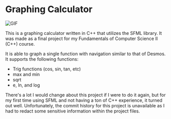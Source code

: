 # Graphing Calculator
![GIF](https://github.com/aldnwong/graphing-calculator/blob/main/calc.gif?raw=true)

This is a graphing calculator written in C++ that utilizes the SFML library. It was made as a final project for my Fundamentals of Computer Science II (C++) course.

It is able to graph a single function with navigation similar to that of Desmos. It supports the following functions:
- Trig functions (cos, sin, tan, etc)
- max and min
- sqrt
- e, ln, and log

There's a lot I would change about this project if I were to do it again, but for my first time using SFML and not having a ton of C++ experience, it turned out well.
Unfortunately, the commit history for this project is unavailable as I had to redact some sensitive information within the project files.
